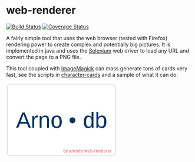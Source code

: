 # web-renderer

[![Build Status](https://travis-ci.org/arnodb/web-renderer.svg?branch=master)](https://travis-ci.org/arnodb/web-renderer) [![Coverage Status](https://coveralls.io/repos/arnodb/web-renderer/badge.svg?branch=master&service=github)](https://coveralls.io/github/arnodb/web-renderer?branch=master)

A fairly simple tool that uses the web browser (tested with Firefox) rendering power to create
complex and potentially big pictures. It is implemented in java and uses the
[Selenium](http://www.seleniumhq.org/) web driver to load any URL and convert the page to a PNG
file.

This tool coupled with [ImageMagick](http://www.imagemagick.org/) can mass generate tons of cards
very fast, see the scripts in [character-cards](character-cards) and a sample of what it can do:

![Arno.db](character-cards/samples/arnodb.png)

